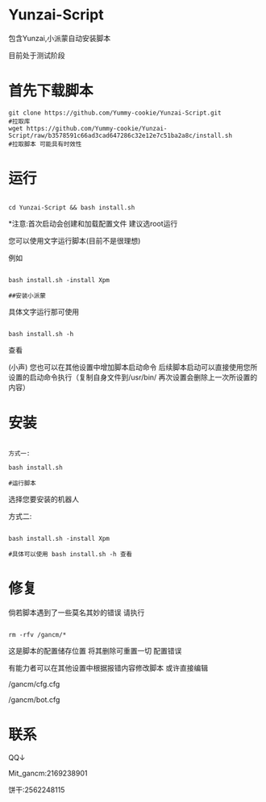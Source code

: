 # Yunzai-Script

包含Yunzai,小派蒙自动安装脚本

目前处于测试阶段

# 首先下载脚本

```
git clone https://github.com/Yummy-cookie/Yunzai-Script.git
#拉取库
wget https://github.com/Yummy-cookie/Yunzai-Script/raw/b3578591c66ad3cad647286c32e12e7c51ba2a8c/install.sh
#拉取脚本 可能具有时效性
```

# 运行

```

cd Yunzai-Script && bash install.sh

```

*注意:首次启动会创建和加载配置文件 建议选root运行

您可以使用文字运行脚本(目前不是很理想)

例如

```

bash install.sh -install Xpm

##安装小派蒙

```

具体文字运行那可使用

```

bash install.sh -h

```

查看

(小声) 您也可以在其他设置中增加脚本启动命令 后续脚本启动可以直接使用您所设置的启动命令执行（复制自身文件到/usr/bin/ 再次设置会删除上一次所设置的内容）

# 安装

```

方式一:

bash install.sh

#运行脚本

```

选择您要安装的机器人

方式二:

```

bash install.sh -install Xpm

#具体可以使用 bash install.sh -h 查看

```

# 修复

倘若脚本遇到了一些莫名其妙的错误 请执行

```

rm -rfv /gancm/*

```

这是脚本的配置储存位置 将其删除可重置一切 配置错误

有能力者可以在其他设置中根据报错内容修改脚本 或许直接编辑 

/gancm/cfg.cfg 

/gancm/bot.cfg

# 联系
QQ↓

Mit_gancm:2169238901

饼干:2562248115
